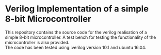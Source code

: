 # Verilog Implementation of a simple 8-bit Microcontroller

This repository contains the source code for the verilog realisation of a simple 8-bit microcontroller. 
A test bench for testing the functionality of the microcontroller is also provided.<br>
The code has been tested using iverilog version 10.1 and ubuntu 16.04.


